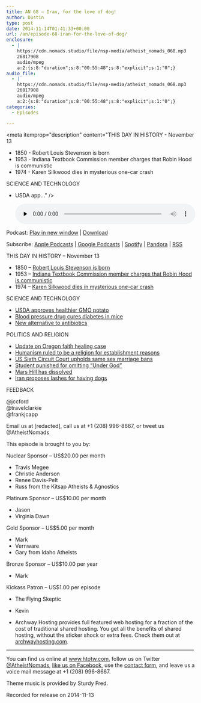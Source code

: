 ```yaml
---
title: AN 68 – Iran, for the love of dog!
author: Dustin
type: post
date: 2014-11-14T01:41:33+00:00
url: /an/episode-68-iran-for-the-love-of-dog/
enclosure:
  - |
    https://cdn.nomads.studio/file/nsp-media/atheist_nomads_068.mp3
    26817908
    audio/mpeg
    a:2:{s:8:"duration";s:8:"00:55:48";s:8:"explicit";s:1:"0";}
audio_file:
  - |
    https://cdn.nomads.studio/file/nsp-media/atheist_nomads_068.mp3
    26817908
    audio/mpeg
    a:2:{s:8:"duration";s:8:"00:55:48";s:8:"explicit";s:1:"0";}
categories:
  - Episodes

---
```

<div itemscope itemtype="http://schema.org/AudioObject">
  <meta itemprop="name" content="Episode 68 &#8211; Iran, for the love of dog!" />
  
  <meta itemprop="uploadDate" content="2014-11-13T18:41:33-07:00" />
  
  <meta itemprop="encodingFormat" content="audio/mpeg" />
  
  <meta itemprop="duration" content="PT55M48S" />
  
  <meta itemprop="description" content="THIS DAY IN HISTORY - November 13

* 1850 - Robert Louis Stevenson is born
* 1953 - Indiana Textbook Commission member charges that Robin Hood is communistic
* 1974 - Karen Silkwood dies in mysterious one-car crash

SCIENCE AND TECHNOLOGY

* USDA app..." />
  
  <meta itemprop="contentUrl" content="https://dts.podtrac.com/redirect.mp3/cdn.nomads.studio/file/nsp-media/atheist_nomads_068.mp3" />
  
  <meta itemprop="contentSize" content="25.6" />
  </p> 
  
  <div class="powerpress_player" id="powerpress_player_8323">
    <audio class="wp-audio-shortcode" id="audio-5170-67" preload="none" style="width: 100%;" controls="controls"><source type="audio/mpeg" src="https://dts.podtrac.com/redirect.mp3/cdn.nomads.studio/file/nsp-media/atheist_nomads_068.mp3?_=67" /><a href="https://dts.podtrac.com/redirect.mp3/cdn.nomads.studio/file/nsp-media/atheist_nomads_068.mp3">https://dts.podtrac.com/redirect.mp3/cdn.nomads.studio/file/nsp-media/atheist_nomads_068.mp3</a></audio>
  </div>
</div>

<p class="powerpress_links powerpress_links_mp3">
  Podcast: <a href="https://dts.podtrac.com/redirect.mp3/cdn.nomads.studio/file/nsp-media/atheist_nomads_068.mp3" class="powerpress_link_pinw" target="_blank" title="Play in new window" onclick="return powerpress_pinw('https://htotw.com/?powerpress_pinw=5170-podcast');" rel="nofollow">Play in new window</a> | <a href="https://dts.podtrac.com/redirect.mp3/cdn.nomads.studio/file/nsp-media/atheist_nomads_068.mp3" class="powerpress_link_d" title="Download" rel="nofollow" download="atheist_nomads_068.mp3">Download</a>
</p>

<p class="powerpress_links powerpress_subscribe_links">
  Subscribe: <a href="https://podcasts.apple.com/us/podcast/humanists-take-on-the-world/id530050098?mt=2&ls=1" class="powerpress_link_subscribe powerpress_link_subscribe_itunes" target="_blank" title="Subscribe on Apple Podcasts" rel="nofollow">Apple Podcasts</a> | <a href="https://www.google.com/podcasts?feed=aHR0cDovL2F0aGVpc3Rub21hZHMubGlic3luLmNvbS9yc3M%3D" class="powerpress_link_subscribe powerpress_link_subscribe_googleplay" target="_blank" title="Subscribe on Google Podcasts" rel="nofollow">Google Podcasts</a> | <a href="https://open.spotify.com/show/3LzK2xZGike6Tc1GEMtMbr?si=LieN9SNuTpq96smuaUsH8A" class="powerpress_link_subscribe powerpress_link_subscribe_spotify" target="_blank" title="Subscribe on Spotify" rel="nofollow">Spotify</a> | <a href="https://www.pandora.com/podcast/atheist-nomads/PC:10122?corr=62071012&part=ug" class="powerpress_link_subscribe powerpress_link_subscribe_pandora" target="_blank" title="Subscribe on Pandora" rel="nofollow">Pandora</a> | <a href="https://htotw.com/feed/podcast/" class="powerpress_link_subscribe powerpress_link_subscribe_rss" target="_blank" title="Subscribe via RSS" rel="nofollow">RSS</a>
</p>

THIS DAY IN HISTORY &#8211; November 13

* 1850 &#8211; <a href="http://www.history.com/this-day-in-history/robert-louis-stevenson-is-born" target="_blank" rel="noopener">Robert Louis Stevenson is born</a>  
* 1953 &#8211; <a href="http://www.history.com/this-day-in-history/indiana-textbook-commission-member-charges-that-robin-hood-is-communistic" target="_blank" rel="noopener">Indiana Textbook Commission member charges that Robin Hood is communistic</a>  
* 1974 &#8211; <a href="http://www.history.com/this-day-in-history/karen-silkwood-dies-in-mysterious-one-car-crash" target="_blank" rel="noopener">Karen Silkwood dies in mysterious one-car crash</a>

SCIENCE AND TECHNOLOGY

* <a href="http://mobile.nytimes.com/2014/11/08/business/genetically-modified-potato-from-simplot-approved-by-usda.html&quot;" target="_blank" rel="noopener">USDA approves healthier GMO potato</a>  
* <a href="http://www.iflscience.com/health-and-medicine/trial-announced-diabetes-drug-following-success-mice" target="_blank" rel="noopener">Blood pressure drug cures diabetes in mice</a>  
* <a href="http://phys.org/news/2014-11-alternative-antibiotics.html" target="_blank" rel="noopener">New alternative to antibiotics</a>

POLITICS AND RELIGION

* <a href="http://koin.com/2014/11/10/parents-found-guilty-in-faith-healing-case/" target="_blank" rel="noopener">Update on Oregon faith healing case</a>  
* <a href="http://thinkprogress.org/justice/2014/11/03/3587801/district-court-declares-secular-humanism-a-religion/" target="_blank" rel="noopener">Humanism ruled to be a religion for establishment reasons</a>  
* <a href="http://www.cnn.com/2014/11/07/us/same-sex-marriage-ruling/" target="_blank" rel="noopener">US Sixth Circuit Court upholds same sex marriage bans</a>  
* <a href="http://sacramento.cbslocal.com/2014/11/07/tracy-high-school-student-disciplined-for-omitting-under-god-from-pledge-of-allegiance/" target="_blank" rel="noopener">Student punished for omitting “Under God”</a>  
* <a href="http://www.heraldnet.com/article/20141031/NEWS01/141039809" target="_blank" rel="noopener">Mars Hill has dissolved</a>  
* <a href="http://www.theguardian.com/world/2014/nov/06/iran-dog-owners-40-lashes-pets-islam?CMP=fb_gu" target="_blank" rel="noopener">Iran proposes lashes for having dogs</a>

FEEDBACK

@jccford  
@travelclarkie  
@frankjcapp

Email us at [redacted], call us at +1 (208) 996-8667, or tweet us @AtheistNomads

This episode is brought to you by:

Nuclear Sponsor &#8211; US$20.00 per month  
* Travis Megee  
* Christie Anderson  
* Renee Davis-Pelt  
* Russ from the Kitsap Atheists & Agnostics

Platinum Sponsor – US$10.00 per month  
* Jason  
* Virginia Dawn

Gold Sponsor – US$5.00 per month  
* Mark  
* Vernware  
* Gary from Idaho Atheists

Bronze Sponsor &#8211; US$10.00 per year  
* Mark

Kickass Patron &#8211; US$1.00 per episode  
* The Flying Skeptic  
* Kevin

* Archway Hosting provides full featured web hosting for a fraction of the cost of traditional shared hosting. You get all the benefits of shared hosting, without the sticker shock or extra fees. Check them out at <a href="http://archwayhosting.com/" target="_blank" rel="noopener">archwayhosting.com</a>.

<hr width="500" />

You can find us online at <a href="https://www.htotw.com/" target="_blank" rel="noopener">www.htotw.com</a>, follow us on Twitter <a href="https://htotw.com/twitter" target="_blank" rel="noopener">@AtheistNomads</a>, <a href="https://htotw.com/facebook" target="_blank" rel="noopener">like us on Facebook</a>, use the [contact form](https://htotw.com/contact), and leave us a voice mail message at +1 (208) 996-8667.

Theme music is provided by Sturdy Fred.

Recorded for release on 2014-11-13